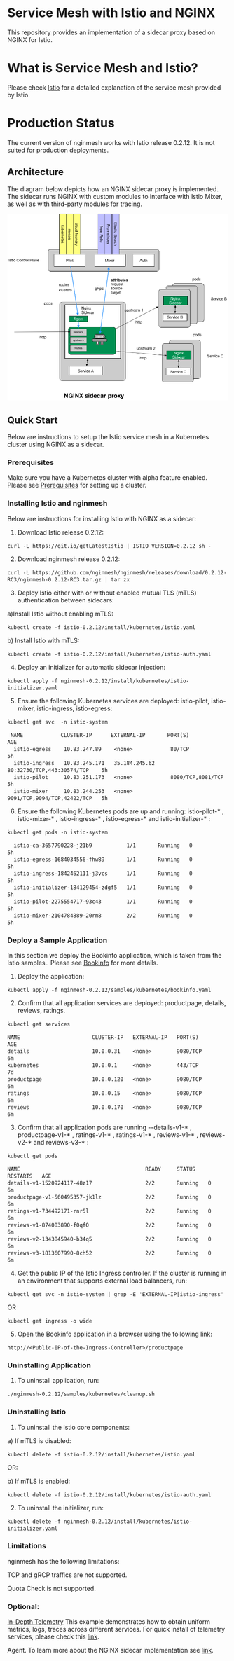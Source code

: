 # Service Mesh with Istio and NGINX
This repository provides an implementation of a sidecar proxy based on NGINX for Istio.

# What is Service Mesh and Istio?
Please check [Istio](https://istio.io) for a detailed explanation of the service mesh provided by Istio.

# Production Status
The current version of nginmesh works with Istio release 0.2.12. It is not suited for production deployments.

## Architecture
The diagram below depicts how an NGINX sidecar proxy is implemented. The sidecar runs NGINX with custom modules to interface with Istio Mixer, as well as with third-party modules for tracing.

![Alt text](/images/nginx_sidecar.png?raw=true "Nginx Sidecar")

## Quick Start
Below are instructions to setup the Istio service mesh in a Kubernetes cluster using NGINX as a sidecar.

### Prerequisites
Make sure you have a Kubernetes cluster with alpha feature enabled. Please see [Prerequisites](https://istio.io/docs/setup/kubernetes/quick-start.html#prerequisites) for setting up a cluster.

### Installing Istio and nginmesh
Below are instructions for installing Istio with NGINX as a sidecar:
1. Download Istio release 0.2.12:
```
curl -L https://git.io/getLatestIstio | ISTIO_VERSION=0.2.12 sh -
```
2. Download nginmesh release 0.2.12:
```
curl -L https://github.com/nginmesh/nginmesh/releases/download/0.2.12-RC3/nginmesh-0.2.12-RC3.tar.gz | tar zx
```

3. Deploy Istio either with or without enabled mutual TLS (mTLS) authentication between sidecars:

a)Install Istio without enabling mTLS:
```
kubectl create -f istio-0.2.12/install/kubernetes/istio.yaml
```
b) Install Istio with mTLS:
```
kubectl create -f istio-0.2.12/install/kubernetes/istio-auth.yaml
```
4. Deploy an initializer for automatic sidecar injection:
```
kubectl apply -f nginmesh-0.2.12/install/kubernetes/istio-initializer.yaml
```

5. Ensure the following Kubernetes services are deployed: istio-pilot, istio-mixer, istio-ingress, istio-egress:
```
kubectl get svc  -n istio-system  
```
```
 NAME            CLUSTER-IP      EXTERNAL-IP       PORT(S)                       AGE
  istio-egress    10.83.247.89    <none>            80/TCP                        5h
  istio-ingress   10.83.245.171   35.184.245.62     80:32730/TCP,443:30574/TCP    5h
  istio-pilot     10.83.251.173   <none>            8080/TCP,8081/TCP             5h
  istio-mixer     10.83.244.253   <none>            9091/TCP,9094/TCP,42422/TCP   5h
```

6. Ensure the following Kubernetes pods are up and running: istio-pilot-* , istio-mixer-* , istio-ingress-* , istio-egress-* and istio-initializer-* :
```
kubectl get pods -n istio-system    
```
```
  istio-ca-3657790228-j21b9           1/1       Running   0          5h
  istio-egress-1684034556-fhw89       1/1       Running   0          5h
  istio-ingress-1842462111-j3vcs      1/1       Running   0          5h
  istio-initializer-184129454-zdgf5   1/1       Running   0          5h
  istio-pilot-2275554717-93c43        1/1       Running   0          5h
  istio-mixer-2104784889-20rm8        2/2       Running   0          5h
```
### Deploy a Sample Application
In this section we deploy the Bookinfo application, which is taken from the Istio samples.. Please see [Bookinfo](https://istio.io/docs/guides/bookinfo.html)  for more details.

1. Deploy the application:
```
kubectl apply -f nginmesh-0.2.12/samples/kubernetes/bookinfo.yaml
```

2. Confirm that all application services are deployed: productpage, details, reviews, ratings.
```
kubectl get services
```
```
NAME                       CLUSTER-IP   EXTERNAL-IP   PORT(S)              AGE
details                    10.0.0.31    <none>        9080/TCP             6m
kubernetes                 10.0.0.1     <none>        443/TCP              7d
productpage                10.0.0.120   <none>        9080/TCP             6m
ratings                    10.0.0.15    <none>        9080/TCP             6m
reviews                    10.0.0.170   <none>        9080/TCP             6m
```

3. Confirm that all application pods are running --details-v1-* , productpage-v1-* , ratings-v1-* , ratings-v1-* , reviews-v1-* , reviews-v2-* and reviews-v3-* :
```
kubectl get pods
```
```
NAME                                        READY     STATUS    RESTARTS   AGE
details-v1-1520924117-48z17                 2/2       Running   0          6m
productpage-v1-560495357-jk1lz              2/2       Running   0          6m
ratings-v1-734492171-rnr5l                  2/2       Running   0          6m
reviews-v1-874083890-f0qf0                  2/2       Running   0          6m
reviews-v2-1343845940-b34q5                 2/2       Running   0          6m
reviews-v3-1813607990-8ch52                 2/2       Running   0          6m
```

4. Get the public IP of the Istio Ingress controller. If the cluster is running in an environment that supports external load balancers, run:
```
kubectl get svc -n istio-system | grep -E 'EXTERNAL-IP|istio-ingress'
```
OR
```
kubectl get ingress -o wide       
```

5. Open the Bookinfo application in a browser using the following link:
```
http://<Public-IP-of-the-Ingress-Controller>/productpage
```
### Uninstalling Application
1. To uninstall application, run:
```
./nginmesh-0.2.12/samples/kubernetes/cleanup.sh 
```


### Uninstalling Istio
1. To uninstall the Istio core components:

a) If mTLS is disabled:
```
kubectl delete -f istio-0.2.12/install/kubernetes/istio.yaml
```

OR:

b) If mTLS is enabled:
```
kubectl delete -f istio-0.2.12/install/kubernetes/istio-auth.yaml
```

2. To uninstall the initializer, run:
```
kubectl delete -f nginmesh-0.2.12/install/kubernetes/istio-initializer.yaml
```



### Limitations
nginmesh has the following limitations:

TCP and gRCP traffics are not supported.

Quota Check is not supported.

### Optional:
[In-Depth Telemetry](https://istio.io/docs/guides/telemetry.html) This example demonstrates how to obtain uniform metrics, logs, traces across different services. For quick install of telemetry services, please check this [link](istio/release/install/kubernetes/README.md).

Agent. To learn more about the NGINX sidecar implementation see  [link](istio/release/install/kubernetes/README.md).




